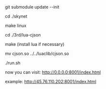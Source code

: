 git submodule update --init


cd ./skynet

make linux


cd ./3rd/lua-cjson

make (install lua if necessary)

mv cjson.so ../../luaclib/cjson.so


./run.sh

now you can visit: http://0.0.0.0:8001/index.html


example: http://45.76.110.202:8001/index.html
